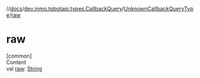 //[docs](../../../index.md)/[dev.inmo.tgbotapi.types.CallbackQuery](../index.md)/[UnknownCallbackQueryType](index.md)/[raw](raw.md)



# raw  
[common]  
Content  
val [raw](raw.md): [String](https://kotlinlang.org/api/latest/jvm/stdlib/kotlin/-string/index.html)  




